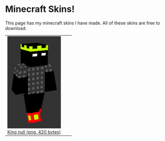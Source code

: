 # Minecraft Skins!

This page has my minecraft skins I have made. All of these skins are free to download.

<table>
  <tr>
    <td>
      <a href="minecraft_skins/covblock_king.png" download>
        <img src="minecraft_skins/king_null_preview.png"><br>
        King null (png, 420 bytes)
      </a>
    </td>
    <td>
      <!--
      <a href="minecraft_skins/covblock_king.png" download>
        <img src="minecraft_skins/king_null_preview.png"><br>
        King null (png, 420 bytes)
      </a>
      -->
    </td>
    <td>
      <!--
      <a href="minecraft_skins/covblock_king.png" download>
        <img src="minecraft_skins/king_null_preview.png"><br>
        King null (png, 420 bytes)
      </a>
      -->
    </td>
  </tr>  
</table>
